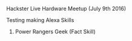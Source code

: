 Hackster Live Hardware Meetup (July 9th 2016)

Testing making Alexa Skills


1. Power Rangers Geek (Fact Skill)
